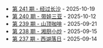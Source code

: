 * [第 241 期 - 经过长沙](https://weekly.tw93.fun/posts/241) - 2025-10-19
* [第 240 期 - 带娃三亚](https://weekly.tw93.fun/posts/240) - 2025-10-12
* [第 239 期 - 山顶咖啡](https://weekly.tw93.fun/posts/239) - 2025-09-21
* [第 238 期 - 湘厨小炒](https://weekly.tw93.fun/posts/238) - 2025-09-15
* [第 237 期 - 西湖落日](https://weekly.tw93.fun/posts/237) - 2025-09-14
